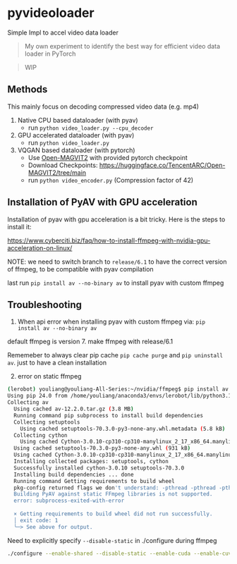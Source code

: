 # pyvideoloader

Simple Impl to accel video data loader 

> My own experiment to identify the best way for efficient video data loader in PyTorch

> WIP

## Methods

This mainly focus on decoding compressed video data (e.g. mp4)

1. Native CPU based dataloader (with pyav)
    - run `python video_loader.py --cpu_decoder`
2. GPU accelerated dataloader (with pyav)
    - run `python video_loader.py`
3. VQGAN based dataloader (with pytorch)
    - Use [Open-MAGVIT2](https://github.com/TencentARC/Open-MAGVIT2) with provided pytorch checkpoint
    - Download Checkpoints: https://huggingface.co/TencentARC/Open-MAGVIT2/tree/main
    - run `python video_encoder.py` (Compression factor of 42)


## Installation of PyAV with GPU acceleration

Installation of pyav with gpu acceleration is a bit tricky. Here is the steps to install it:

https://www.cyberciti.biz/faq/how-to-install-ffmpeg-with-nvidia-gpu-acceleration-on-linux/

NOTE: we need to switch branch to `release/6.1` to have the correct version of ffmpeg, to be compatible with pyav compilation

last run `pip install av --no-binary av` to install pyav with custom ffmpeg

## Troubleshooting

1. When api error when installing pyav with custom ffmpeg via: `pip install av --no-binary av`

default ffmpeg is version 7. make ffmpeg with release/6.1

Rememeber to always clear pip cache `pip cache purge` and `pip uninstall av`. just to have a clean installation

2. error on static ffmpeg
```bash
(lerobot) youliang@youliang-All-Series:~/nvidia/ffmpeg$ pip install av --no-binary av --verbose
Using pip 24.0 from /home/youliang/anaconda3/envs/lerobot/lib/python3.10/site-packages/pip (python 3.10)
Collecting av
  Using cached av-12.2.0.tar.gz (3.8 MB)
  Running command pip subprocess to install build dependencies
  Collecting setuptools
    Using cached setuptools-70.3.0-py3-none-any.whl.metadata (5.8 kB)
  Collecting cython
    Using cached Cython-3.0.10-cp310-cp310-manylinux_2_17_x86_64.manylinux2014_x86_64.whl.metadata (3.2 kB)
  Using cached setuptools-70.3.0-py3-none-any.whl (931 kB)
  Using cached Cython-3.0.10-cp310-cp310-manylinux_2_17_x86_64.manylinux2014_x86_64.whl (3.6 MB)
  Installing collected packages: setuptools, cython
  Successfully installed cython-3.0.10 setuptools-70.3.0
  Installing build dependencies ... done
  Running command Getting requirements to build wheel
  pkg-config returned flags we don't understand: -pthread -pthread -pthread
  Building PyAV against static FFmpeg libraries is not supported.
  error: subprocess-exited-with-error
  
  × Getting requirements to build wheel did not run successfully.
  │ exit code: 1
  ╰─> See above for output.
```

Need to explicitly specify `--disable-static` in ./configure during ffmpeg

```bash
./configure --enable-shared --disable-static --enable-cuda --enable-cuvid --enable-nvenc --enable-nonfree --enable-libnpp --extra-cflags=-I/usr/local/cuda/include --extra-ldflags=-L/usr/local/cuda/lib64 --enable-libx265 --enable-gpl
```
